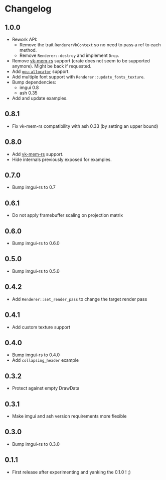 # Changelog

## 1.0.0

- Rework API:
    - Remove the trait `RendererVkContext` so no need to pass a ref to each method.
    - Remove `Renderer::destroy` and implement `Drop`.
- Remove [vk-mem-rs](https://github.com/gwihlidal/vk-mem-rs) support (crate does not seem to be supported anymore). Might be back if requested.
- Add [`gpu-allocator`](https://github.com/Traverse-Research/gpu-allocator) support.
- Add multiple font support with `Renderer::update_fonts_texture`.
- Bump dependencies:
    - imgui 0.8
    - ash 0.35
- Add and update examples.

## 0.8.1

- Fix vk-mem-rs compatibility with ash 0.33 (by setting an upper bound)

## 0.8.0

- Add [vk-mem-rs](https://github.com/gwihlidal/vk-mem-rs) support.
- Hide internals previously exposed for examples.

## 0.7.0

- Bump imgui-rs to 0.7

## 0.6.1

- Do not apply framebuffer scaling on projection matrix

## 0.6.0

- Bump imgui-rs to 0.6.0

## 0.5.0

- Bump imgui-rs to 0.5.0

## 0.4.2

- Add `Renderer::set_render_pass` to change the target render pass

## 0.4.1

- Add custom texture support

## 0.4.0

- Bump imgui-rs to 0.4.0
- Add `collapsing_header` example

## 0.3.2

- Protect against empty DrawData

## 0.3.1

- Make imgui and ash version requirements more flexible

## 0.3.0

- Bump imgui-rs to 0.3.0

## 0.1.1

- First release after experimenting and yanking the 0.1.0 ! ;)
